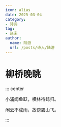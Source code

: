 ```yaml
---
icon: alias
date: 2025-03-04
category:
- 诗词
tag:
- 赵宋
author:
  name: 陆游
  url: /posts/诗人/陆游
---
```


# 柳桥晚眺

<!-- more -->


::: center 

小浦闻鱼跃，横林待鹤归。

闲云不成雨，故傍碧山飞。

:::